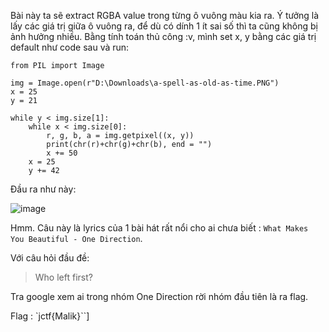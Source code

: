 Bài này ta sẽ extract RGBA value trong từng ô vuông màu kia ra. Ý tưởng là lấy các giá trị giữa ô vuông ra, để dù có dính 1 ít sai số thì ta cũng không bị ảnh hưởng nhiều.
Bằng tính toán thủ công :v, mình set x, y bằng các giá trị default như code sau và run:

```
from PIL import Image

img = Image.open(r"D:\Downloads\a-spell-as-old-as-time.PNG")
x = 25
y = 21

while y < img.size[1]:
    while x < img.size[0]:
        r, g, b, a = img.getpixel((x, y))
        print(chr(r)+chr(g)+chr(b), end = "")
        x += 50
    x = 25
    y += 42
```

Đầu ra như này:

![image](https://user-images.githubusercontent.com/113530029/233197983-29fb499b-09a0-4a6f-b6ac-d749e3b5e2ea.png)

Hmm. Câu này là lyrics của 1 bài hát rất nổi cho ai chưa biết : `What Makes You Beautiful - One Direction`.

Với câu hỏi đầu đề:

> Who left first?

Tra google xem ai trong nhóm One Direction rời nhóm đầu tiên là ra flag.

Flag : `jctf{Malik}``]
